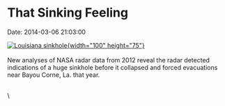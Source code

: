 That Sinking Feeling
====================

Date: 2014-03-06 21:03:00

[![Louisiana
sinkhole](http://www.jpl.nasa.gov/images/earth/usa/20140306/pia18040-226.jpg){width="100"
height="75"}](http://www.jpl.nasa.gov/news/news.cfm?release=2014-073&rn=news.xml&rst=4071)\
\
New analyses of NASA radar data from 2012 reveal the radar detected
indications of a huge sinkhole before it collapsed and forced
evacuations near Bayou Corne, La. that year.

\
\
